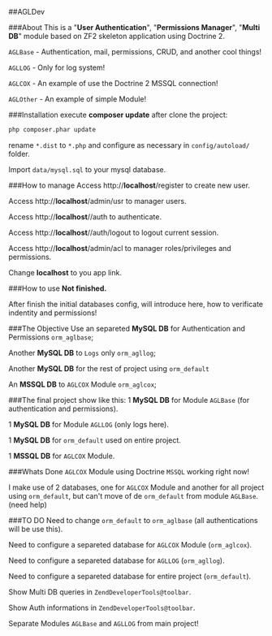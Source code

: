 ##AGLDev

###About
This is a "<b>User Authentication</b>", "<b>Permissions Manager</b>", "<b>Multi DB</b>" module based on ZF2 skeleton application using Doctrine 2.

`AGLBase` - Authentication, mail, permissions, CRUD, and another cool things!

`AGLLOG` - Only for log system!

`AGLCOX` - An example of use the Doctrine 2 MSSQL connection!

`AGLOther` - An example of simple Module!

###Installation
execute <b>composer update</b> after clone the project:
```sh
php composer.phar update
```

rename `*.dist` to `*.php` and configure as necessary in `config/autoload/` folder.

Import `data/mysql.sql` to your mysql database.

###How to manage
Access http://<b>localhost</b>/register to create new user.

Access http://<b>localhost</b>/admin/usr to manager users.

Access http://<b>localhost</b>//auth to authenticate.

Access http://<b>localhost</b>//auth/logout to logout current session.

Access http://<b>localhost</b>/admin/acl to manager roles/privileges and permissions.

Change <b>localhost</b> to you app link.

###How to use
<b>Not finished.</b>

After finish the initial databases config, will introduce here, how to verificate indentity and permissions! 

###The Objective
Use an separeted <b>MySQL DB</b> for Authentication and Permissions `orm_aglbase`;

Another <b>MySQL DB</b> to `Logs` only `orm_agllog`;

Another <b>MySQL DB</b> for the rest of project using `orm_default`

An <b>MSSQL DB</b> to `AGLCOX` Module `orm_aglcox`;

###The final project show like this:
1 <b>MySQL DB</b> for Module `AGLBase` (for authentication and permissions).

1 <b>MySQL DB</b> for Module `AGLLOG` (only logs here).

1 <b>MySQL DB</b> for `orm_default` used on entire project.

1 <b>MSSQL DB</b> for `AGLCOX` Module.

###Whats Done
`AGLCOX` Module using Doctrine `MSSQL` working right now!

I make use of 2 databases, one for `AGLCOX` Module and another for all project using `orm_default`, but can't move of de `orm_default` from module `AGLBase`. (need help)

###TO DO
Need to change `orm_default` to `orm_aglbase` (all authentications will be use this).

Need to configure a separeted database for `AGLCOX` Module (`orm_aglcox`).

Need to configure a separeted database for `AGLLOG` (`orm_agllog`).

Need to configure a separeted database for entire project (`orm_default`).

Show Multi DB queries in `ZendDeveloperTools@toolbar`.

Show Auth informations in `ZendDeveloperTools@toolbar`.

Separate Modules `AGLBase` and `AGLLOG` from main project!